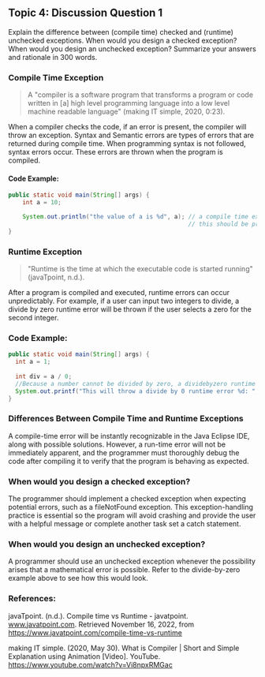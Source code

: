 ## Topic 4: Discussion Question 1
Explain the difference between (compile time) checked and (runtime) unchecked exceptions. When would you design a checked exception? When would you design an unchecked exception? Summarize your answers and rationale in 300 words.
### Compile Time Exception
> A "compiler is a software program that transforms a program or code written in [a] high level programming language into a low level machine readable language" (making IT simple, 2020, 0:23). 

When a compiler checks the code, if an error is present, the compiler will throw an exception. Syntax and Semantic errors are types of errors that are returned during compile time. When programming syntax is not followed, syntax errors occur. These errors are thrown when the program is compiled.
#### Code Example:
``` Java
public static void main(String[] args) {
    int a = 10;

    System.out.println("the value of a is %d", a); // a compile time exception occurs because 
                                                   // this should be printf and not println 
}
```
### Runtime Exception
> "Runtime is the time at which the executable code is started running" (javaTpoint, n.d.). 

After a program is compiled and executed, runtime errors can occur unpredictably. For example, if a user can input two integers to divide, a divide by zero runtime error will be thrown if the user selects a zero for the second integer.

### Code Example:
``` Java
public static void main(String[] args) {
  int a = 1;
  
  int div = a / 0;
  //Because a number cannot be divided by zero, a dividebyzero runtime error will occur when executed
  System.out.printf("This will throw a divide by 0 runtime error %d: ", div);
}
```
### Differences Between Compile Time and Runtime Exceptions
A compile-time error will be instantly recognizable in the Java Eclipse IDE, along with possible solutions. However, a run-time error will not be immediately apparent, and the programmer must thoroughly debug the code after compiling it to verify that the program is behaving as expected.

### When would you design a checked exception? 
The programmer should implement a checked exception when expecting potential errors, such as a fileNotFound exception. This exception-handling practice is essential so the program will avoid crashing and provide the user with a helpful message or complete another task set a catch statement.

### When would you design an unchecked exception? 
A programmer should use an unchecked exception whenever the possibility arises that a mathematical error is possible. Refer to the divide-by-zero example above to see how this would look.

### References:
javaTpoint. (n.d.). Compile time vs Runtime - javatpoint. www.javatpoint.com. Retrieved November 16, 2022, from https://www.javatpoint.com/compile-time-vs-runtime

making IT simple. (2020, May 30). What is Compiler | Short and Simple Explanation using Animation [Video]. YouTube. https://www.youtube.com/watch?v=Vi8npxRMGac

